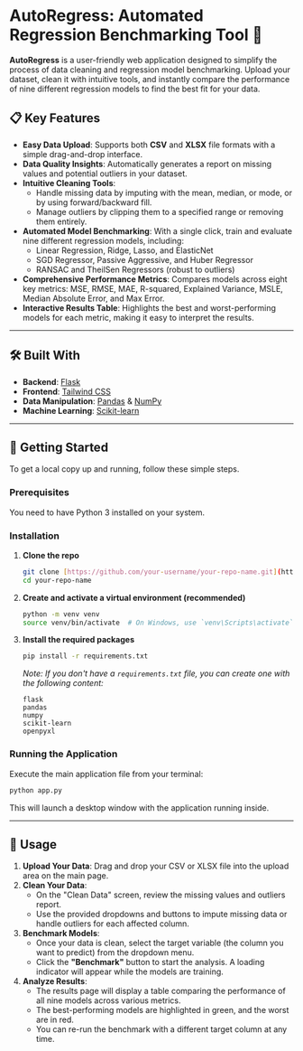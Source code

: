# AutoRegress: Automated Regression Benchmarking Tool 🚀

**AutoRegress** is a user-friendly web application designed to simplify the process of data cleaning and regression model benchmarking. Upload your dataset, clean it with intuitive tools, and instantly compare the performance of nine different regression models to find the best fit for your data.

## 📋 Key Features

* **Easy Data Upload**: Supports both **CSV** and **XLSX** file formats with a simple drag-and-drop interface.
* **Data Quality Insights**: Automatically generates a report on missing values and potential outliers in your dataset.
* **Intuitive Cleaning Tools**:
    * Handle missing data by imputing with the mean, median, or mode, or by using forward/backward fill.
    * Manage outliers by clipping them to a specified range or removing them entirely.
* **Automated Model Benchmarking**: With a single click, train and evaluate nine different regression models, including:
    * Linear Regression, Ridge, Lasso, and ElasticNet
    * SGD Regressor, Passive Aggressive, and Huber Regressor
    * RANSAC and TheilSen Regressors (robust to outliers)
* **Comprehensive Performance Metrics**: Compares models across eight key metrics: MSE, RMSE, MAE, R-squared, Explained Variance, MSLE, Median Absolute Error, and Max Error.
* **Interactive Results Table**: Highlights the best and worst-performing models for each metric, making it easy to interpret the results.

---

## 🛠️ Built With

* **Backend**: [Flask](https://flask.palletsprojects.com/)
* **Frontend**: [Tailwind CSS](https://tailwindcss.com/)
* **Data Manipulation**: [Pandas](https://pandas.pydata.org/) & [NumPy](https://numpy.org/)
* **Machine Learning**: [Scikit-learn](https://scikit-learn.org/)

---

## 🚀 Getting Started

To get a local copy up and running, follow these simple steps.

### Prerequisites

You need to have Python 3 installed on your system.

### Installation

1.  **Clone the repo**
    ```sh
    git clone [https://github.com/your-username/your-repo-name.git](https://github.com/your-username/your-repo-name.git)
    cd your-repo-name
    ```
2.  **Create and activate a virtual environment (recommended)**
    ```sh
    python -m venv venv
    source venv/bin/activate  # On Windows, use `venv\Scripts\activate`
    ```
3.  **Install the required packages**
    ```sh
    pip install -r requirements.txt
    ```
    *Note: If you don't have a `requirements.txt` file, you can create one with the following content:*
    ```
    flask
    pandas
    numpy
    scikit-learn
    openpyxl
    ```

### Running the Application

Execute the main application file from your terminal:

```sh
python app.py
````

This will launch a desktop window with the application running inside.

-----

## 📖 Usage

1.  **Upload Your Data**: Drag and drop your CSV or XLSX file into the upload area on the main page.
2.  **Clean Your Data**:
      * On the "Clean Data" screen, review the missing values and outliers report.
      * Use the provided dropdowns and buttons to impute missing data or handle outliers for each affected column.
3.  **Benchmark Models**:
      * Once your data is clean, select the target variable (the column you want to predict) from the dropdown menu.
      * Click the **"Benchmark"** button to start the analysis. A loading indicator will appear while the models are training.
4.  **Analyze Results**:
      * The results page will display a table comparing the performance of all nine models across various metrics.
      * The best-performing models are highlighted in green, and the worst are in red.
      * You can re-run the benchmark with a different target column at any time.
